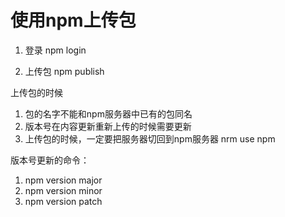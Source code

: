 # 使用npm上传包

1. 登录
   npm login

2. 上传包
   npm publish


上传包的时候
1. 包的名字不能和npm服务器中已有的包同名
2. 版本号在内容更新重新上传的时候需要更新
3. 上传包的时候，一定要把服务器切回到npm服务器 nrm use npm


版本号更新的命令：
1. npm version major
2. npm version minor
3. npm version patch